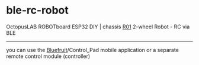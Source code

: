 # ble-rc-robot
OctopusLAB ROBOTboard ESP32 DIY | chassis [R01](https://github.com/octopuslab-cz/octopus_ROBOT-R01) 2-wheel Robot - RC via BLE 

---

you can use the [Bluefruit](https://play.google.com/store/apps/details?id=com.adafruit.bluefruit.le.connect)/Control_Pad mobile application or a separate remote control module (controller)


